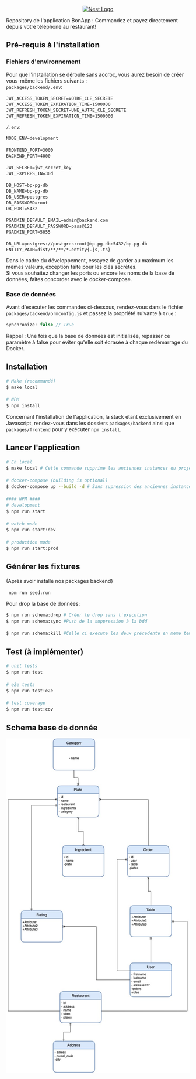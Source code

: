 <p align="center">
  <a href="http://nestjs.com/" target="blank"><img src="https://nestjs.com/img/logo_text.svg" width="320" alt="Nest Logo" /></a>
</p>

Repository de l'application BonApp : Commandez et payez directement depuis votre téléphone au restaurant!

## Pré-requis à l'installation

### Fichiers d'environnement

Pour que l'installation se déroule sans accroc, vous aurez besoin de créer vous-même les fichiers suivants :  
```packages/backend/.env```:

```
JWT_ACCESS_TOKEN_SECRET=VOTRE_CLE_SECRETE
JWT_ACCESS_TOKEN_EXPIRATION_TIME=1500000
JWT_REFRESH_TOKEN_SECRET=UNE_AUTRE_CLE_SECRETE
JWT_REFRESH_TOKEN_EXPIRATION_TIME=1500000
```

```/.env```:

```
NODE_ENV=development

FRONTEND_PORT=3000
BACKEND_PORT=4000

JWT_SECRET=jwt_secret_key
JWT_EXPIRES_IN=30d

DB_HOST=bp-pg-db
DB_NAME=bp-pg-db
DB_USER=postgres
DB_PASSWORD=root
DB_PORT=5432

PGADMIN_DEFAULT_EMAIL=admin@backend.com
PGADMIN_DEFAULT_PASSWORD=pass@123
PGADMIN_PORT=5055

DB_URL=postgres://postgres:root@bp-pg-db:5432/bp-pg-db
ENTITY_PATH=dist/**/**/*.entity{.js,.ts}
```

Dans le cadre du développement, essayez de garder au maximum les mêmes valeurs, exception faite pour les clés
secrètes.  
Si vous souhaitez changer les ports ou encore les noms de la base de données, faites concorder avec le docker-compose.

### Base de données

Avant d'exécuter les commandes ci-dessous, rendez-vous dans le fichier ```packages/backend/ormconfig.js```
et passez la propriété suivante à ```true``` :

```javascript
synchronize: false // True
```

Rappel : Une fois que la base de données est initialisée, repasser ce paramètre à false pour éviter qu'elle soit écrasée
à chaque redémarrage du Docker.

## Installation

```bash
# Make (recommandé)
$ make local 

# NPM
$ npm install
```

Concernant l'installation de l'application, la stack étant exclusivement en Javascript, rendez-vous dans les dossiers
```packages/backend``` ainsi que ```packages/frontend``` pour y exécuter ```npm install```.

## Lancer l'application

```bash
# En local
$ make local # Cette commande supprime les anciennes instances du projet et le rebuild.

# docker-compose (building is optional)
$ docker-compose up --build -d # Sans supression des anciennes instances.

#### NPM ####
# development
$ npm run start

# watch mode
$ npm run start:dev

# production mode
$ npm run start:prod
```

## Générer les fixtures

(Après avoir installé nos packages backend)

``` npm run seed:run```

Pour drop la base de données:

```bash
$ npm run schema:drop # Créer le drop sans l'execution
$ npm run schema:sync #Push de la suppression à la bdd

$ npm run schema:kill #Celle ci execute les deux précedente en meme temps
```

## Test (à implémenter)

```bash
# unit tests
$ npm run test

# e2e tests
$ npm run test:e2e

# test coverage
$ npm run test:cov
```
## Schema base de donnée
![alt text](./bdd_bonApp.jpeg)
